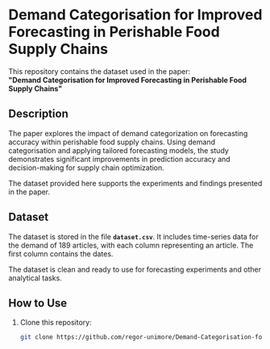 # Demand Categorisation for Improved Forecasting in Perishable Food Supply Chains

This repository contains the dataset used in the paper:  
**"Demand Categorisation for Improved Forecasting in Perishable Food Supply Chains"**

## Description

The paper explores the impact of demand categorization on forecasting accuracy within perishable food supply chains. Using demand categorisation and applying tailored forecasting models, the study demonstrates significant improvements in prediction accuracy and decision-making for supply chain optimization.

The dataset provided here supports the experiments and findings presented in the paper.

## Dataset

The dataset is stored in the file **`dataset.csv`**. It includes time-series data for the demand of 189 articles, with each column representing an article. The first column contains the dates.

The dataset is clean and ready to use for forecasting experiments and other analytical tasks.

## How to Use

1. Clone this repository:
   ```bash
   git clone https://github.com/regor-unimore/Demand-Categorisation-for-Improved-Forecasting.git
